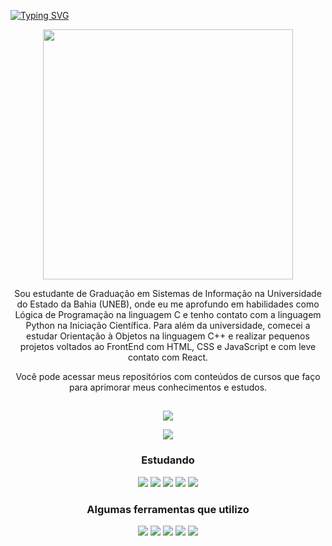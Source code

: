 [![Typing SVG](https://readme-typing-svg.demolab.com?font=Lobster&size=40&duration=3000&pause=2000&color=FFFFFF&background=3E2483&center=true&vCenter=true&random=false&width=1080&height=100&lines=Ol%C3%A1!+;Sou+Sophia+Lima%F0%9F%98%8A)](https://git.io/typing-svg)

<p align="center">
  <img src="https://user-images.githubusercontent.com/74038190/221352975-94759904-aa4c-4032-a8ab-b546efb9c478.gif" width="400">
</p>

<p align="center">
Sou estudante de Graduação em Sistemas de Informação na Universidade do Estado da Bahia (UNEB), onde eu me aprofundo em habilidades como Lógica de Programação na linguagem C e tenho contato com a linguagem Python na Iniciação Científica. Para além da universidade, comecei a estudar Orientação à Objetos na linguagem C++ e realizar pequenos projetos voltados ao FrontEnd com HTML, CSS e JavaScript e com leve contato com React.
</p>

<p align="center">
Você pode acessar meus repositórios com conteúdos de cursos que faço para aprimorar meus conhecimentos e estudos.
</p>
  
##

<p align="center">
   <img src="https://github-readme-stats.vercel.app/api?username=Sophia-lsts&theme=tokyonight&show_icons=true&hide_border=false&count_private=false)">
</p>

<p align="center">
    <img src="https://github-readme-stats.vercel.app/api/top-langs/?username=Sophia-lsts&layout=compact&theme=tokyonight"(https://github.com/anuraghazra/github-readme-stats)>
</p>

### <p align="center"> Estudando </p>

<p align="center">
    <img src="https://img.shields.io/badge/Python-14354C?style=for-the-badge&logo=python&logoColor=white" > 
    <img src="https://img.shields.io/badge/Java-ED8B00?style=for-the-badge&logo=openjdk&logoColor=white" >
    <img src="https://img.shields.io/badge/C-00599C?style=for-the-badge&logo=c&logoColor=white" >
    <img src="https://img.shields.io/badge/html5-%23E34F26.svg?style=for-the-badge&logo=html5&logoColor=white" >
    <img src="https://img.shields.io/badge/CSS-239120?&style=for-the-badge&logo=css3&logoColor=white" >
    
</p>

### <p align="center"> Algumas ferramentas que utilizo </p>

<p align="center"> 
    <img src="https://img.shields.io/badge/Canva-%2300C4CC.svg?&style=for-the-badge&logo=Canva&logoColor=white" >
    <img src="https://img.shields.io/badge/Colab-F9AB00?style=for-the-badge&logo=googlecolab&color=525252" >
    <img src="https://img.shields.io/badge/Visual_Studio-5C2D91?style=for-the-badge&logo=visual%20studio&logoColor=white" >
    <img src="https://img.shields.io/badge/Linux%20Mint-87CF3E?style=for-the-badge&logo=Linux%20Mint&logoColor=white" >
    <img src="https://img.shields.io/badge/GIT-E44C30?style=for-the-badge&logo=git&logoColor=white" >
</p>

